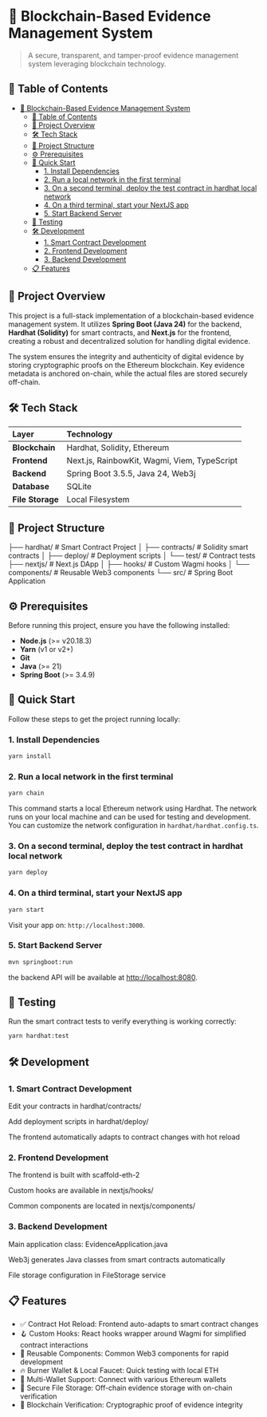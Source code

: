 # 🧾 Blockchain-Based Evidence Management System

> A secure, transparent, and tamper-proof evidence management system leveraging blockchain technology.

## 📖 Table of Contents

- [🧾 Blockchain-Based Evidence Management System](#-blockchain-based-evidence-management-system)
  - [📖 Table of Contents](#-table-of-contents)
  - [🧩 Project Overview](#-project-overview)
  - [🛠️ Tech Stack](#️-tech-stack)
  - [📁 Project Structure](#-project-structure)
  - [⚙️ Prerequisites](#️-prerequisites)
  - [🚀 Quick Start](#-quick-start)
    - [1. Install Dependencies](#1-install-dependencies)
    - [2. Run a local network in the first terminal](#2-run-a-local-network-in-the-first-terminal)
    - [3. On a second terminal, deploy the test contract in hardhat local network](#3-on-a-second-terminal-deploy-the-test-contract-in-hardhat-local-network)
    - [4. On a third terminal, start your NextJS app](#4-on-a-third-terminal-start-your-nextjs-app)
    - [5. Start Backend Server](#5-start-backend-server)
  - [🧪 Testing](#-testing)
  - [🛠️ Development](#️-development)
    - [1. Smart Contract Development](#1-smart-contract-development)
    - [2. Frontend Development](#2-frontend-development)
    - [3. Backend Development](#3-backend-development)
  - [📋 Features](#-features)

## 🧩 Project Overview

This project is a full-stack implementation of a blockchain-based evidence management system. It utilizes **Spring Boot (Java 24)** for the backend, **Hardhat (Solidity)** for smart contracts, and **Next.js** for the frontend, creating a robust and decentralized solution for handling digital evidence.

The system ensures the integrity and authenticity of digital evidence by storing cryptographic proofs on the Ethereum blockchain. Key evidence metadata is anchored on-chain, while the actual files are stored securely off-chain.

## 🛠️ Tech Stack

| Layer | Technology |
| :--- | :--- |
| **Blockchain** | Hardhat, Solidity, Ethereum |
| **Frontend** | Next.js, RainbowKit, Wagmi, Viem, TypeScript |
| **Backend** | Spring Boot 3.5.5, Java 24, Web3j |
| **Database** | SQLite |
| **File Storage** | Local Filesystem |

## 📁 Project Structure

├── hardhat/ # Smart Contract Project
│ ├── contracts/ # Solidity smart contracts
│ ├── deploy/ # Deployment scripts
│ └── test/ # Contract tests
├── nextjs/ # Next.js DApp
│ ├── hooks/ # Custom Wagmi hooks
│ └── components/ # Reusable Web3 components
└── src/ # Spring Boot Application

## ⚙️ Prerequisites

Before running this project, ensure you have the following installed:

- **Node.js** (>= v20.18.3)
- **Yarn** (v1 or v2+)
- **Git**
- **Java** (>= 21)
- **Spring Boot** (>= 3.4.9)

## 🚀 Quick Start

Follow these steps to get the project running locally:

### 1. Install Dependencies

```bash
yarn install
```

### 2. Run a local network in the first terminal

```bash
yarn chain
```

This command starts a local Ethereum network using Hardhat. The network runs on your local machine and can be used for testing and development. You can customize the network configuration in `hardhat/hardhat.config.ts`.

### 3. On a second terminal, deploy the test contract in hardhat local network

```bash
yarn deploy
```

### 4. On a third terminal, start your NextJS app

```bash
yarn start
```

Visit your app on: `http://localhost:3000`.

### 5. Start Backend Server

```bash
mvn springboot:run
```

the backend API will be available at <http://localhost:8080>.

## 🧪 Testing

Run the smart contract tests to verify everything is working correctly:

```bash
yarn hardhat:test
```

## 🛠️ Development

### 1. Smart Contract Development

Edit your contracts in hardhat/contracts/

Add deployment scripts in hardhat/deploy/

The frontend automatically adapts to contract changes with hot reload

### 2. Frontend Development

The frontend is built with scaffold-eth-2

Custom hooks are available in nextjs/hooks/

Common components are located in nextjs/components/

### 3. Backend Development

Main application class: EvidenceApplication.java

Web3j generates Java classes from smart contracts automatically

File storage configuration in FileStorage service

## 📋 Features

- ✅ Contract Hot Reload: Frontend auto-adapts to smart contract changes
- 🪝 Custom Hooks: React hooks wrapper around Wagmi for simplified contract interactions
- 🧱 Reusable Components: Common Web3 components for rapid development
- 🔥 Burner Wallet & Local Faucet: Quick testing with local ETH
- 🔐 Multi-Wallet Support: Connect with various Ethereum wallets
- 📁 Secure File Storage: Off-chain evidence storage with on-chain verification
- 🔗 Blockchain Verification: Cryptographic proof of evidence integrity

